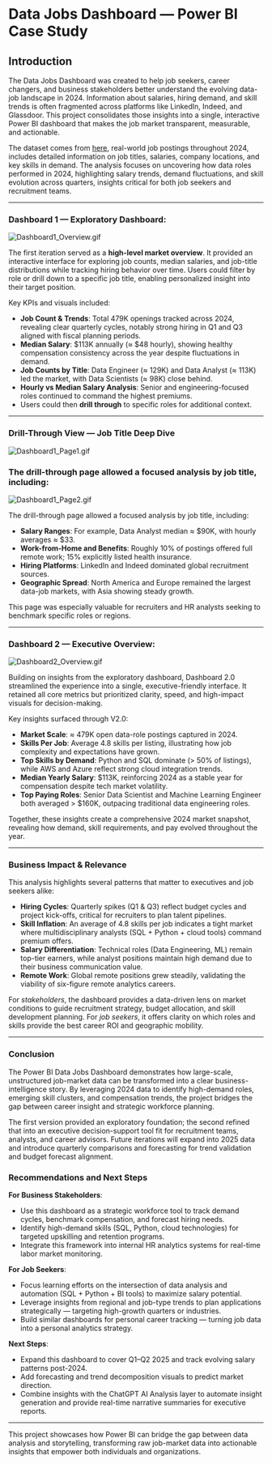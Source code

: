 # Data Jobs Dashboard — Power BI Case Study


## Introduction

The Data Jobs Dashboard was created to help job seekers, career changers, and business stakeholders better understand the evolving data-job landscape in 2024.
Information about salaries, hiring demand, and skill trends is often fragmented across platforms like LinkedIn, Indeed, and Glassdoor.
This project consolidates those insights into a single, interactive Power BI dashboard that makes the job market transparent, measurable, and actionable.

The dataset comes from [here](https://www.kaggle.com/datasets/lukebarousse/data-analyst-job-postings-google-search/data),  real-world job postings throughout 2024, includes detailed information on job titles, salaries, company locations, and key skills in demand.
The analysis focuses on uncovering how data roles performed in 2024, highlighting salary trends, demand fluctuations, and skill evolution across quarters,  insights critical for both job seekers and recruitment teams.

---


### Dashboard 1  — Exploratory Dashboard:

![Dashboard1_Overview.gif](assets/Dashboard1_Overview.gif)

The first iteration served as a **high-level market overview**.
It provided an interactive interface for exploring job counts, median salaries, and job-title distributions while tracking hiring behavior over time.
Users could filter by role or drill down to a specific job title, enabling personalized insight into their target position.

Key KPIs and visuals included:
- **Job Count & Trends**: Total 479K openings tracked across 2024, revealing clear quarterly cycles, notably strong hiring in Q1 and Q3 aligned with fiscal planning periods.  
- **Median Salary**: $113K annually (≈ $48 hourly), showing healthy compensation consistency across the year despite fluctuations in demand.  
- **Job Counts by Title**: Data Engineer (≈ 129K) and Data Analyst (≈ 113K) led the market, with Data Scientists (≈ 98K) close behind.  
- **Hourly vs Median Salary Analysis**: Senior and engineering-focused roles continued to command the highest premiums.  
- Users could then **drill through** to specific roles for additional context.

---

### Drill-Through View — Job Title Deep Dive

![Dashboard1_Page1.gif](assets/Dashboard1_Page1.gif)

### The drill-through page allowed a focused analysis by job title, including:

 ![Dashboard1_Page2.gif](assets/Dashboard1_Page2.gif)

The drill-through page allowed a focused analysis by job title, including:

- **Salary Ranges**: For example, Data Analyst median ≈ $90K, with hourly averages ≈ $33.
- **Work-from-Home and Benefits**: Roughly 10% of postings offered full remote work; 15% explicitly listed health insurance.
- **Hiring Platforms**: LinkedIn and Indeed dominated global recruitment sources.
- **Geographic Spread**: North America and Europe remained the largest data-job markets, with Asia showing steady growth.

This page was especially valuable for recruiters and HR analysts seeking to benchmark specific roles or regions.

---


### Dashboard 2 — Executive Overview:

![Dashboard2_Overview.gif](assets/Dashboard2_Overview.gif)

Building on insights from the exploratory dashboard, Dashboard 2.0 streamlined the experience into a single, executive-friendly interface.
It retained all core metrics but prioritized clarity, speed, and high-impact visuals for decision-making.

Key insights surfaced through V2.0:

- **Market Scale**: ≈ 479K open data-role postings captured in 2024.
- **Skills Per Job**: Average 4.8 skills per listing, illustrating how job complexity and expectations have grown.
- **Top Skills by Demand**: Python and SQL dominate (> 50% of listings), while AWS and Azure reflect strong cloud integration trends.
- **Median Yearly Salary**: $113K, reinforcing 2024 as a stable year for compensation despite tech market volatility.
- **Top Paying Roles**: Senior Data Scientist and Machine Learning Engineer both averaged > $160K, outpacing traditional data engineering roles.

Together, these insights create a comprehensive 2024 market snapshot, revealing how demand, skill requirements, and pay evolved throughout the year.

---

### Business Impact & Relevance

This analysis highlights several patterns that matter to executives and job seekers alike:

- **Hiring Cycles**: Quarterly spikes (Q1 & Q3) reflect budget cycles and project kick-offs, critical for recruiters to plan talent pipelines.
- **Skill Inflation**: An average of 4.8 skills per job indicates a tight market where multidisciplinary analysts (SQL + Python + cloud tools) command premium offers.
- **Salary Differentiation**: Technical roles (Data Engineering, ML) remain top-tier earners, while analyst positions maintain high demand due to their business communication value.
- **Remote Work**: Global remote positions grew steadily, validating the viability of six-figure remote analytics careers.

For *stakeholders*, the dashboard provides a data-driven lens on market conditions to guide recruitment strategy, budget allocation, and skill development planning.
For *job seekers*, it offers clarity on which roles and skills provide the best career ROI and geographic mobility.

---

### Conclusion

The Power BI Data Jobs Dashboard demonstrates how large-scale, unstructured job-market data can be transformed into a clear business-intelligence story.
By leveraging 2024 data to identify high-demand roles, emerging skill clusters, and compensation trends, the project bridges the gap between career insight and strategic workforce planning.

The first version provided an exploratory foundation; the second refined that into an executive decision-support tool fit for recruitment teams, analysts, and career advisors.
Future iterations will expand into 2025 data and introduce quarterly comparisons and forecasting for trend validation and budget forecast alignment.

### Recommendations and Next Steps  
**For Business Stakeholders**:

- Use this dashboard as a strategic workforce tool to track demand cycles, benchmark compensation, and forecast hiring needs.
- Identify high-demand skills (SQL, Python, cloud technologies) for targeted upskilling and retention programs.
- Integrate this framework into internal HR analytics systems for real-time labor market monitoring.

**For Job Seekers**:

- Focus learning efforts on the intersection of data analysis and automation (SQL + Python + BI tools) to maximize salary potential.
- Leverage insights from regional and job-type trends to plan applications strategically — targeting high-growth quarters or industries.
- Build similar dashboards for personal career tracking — turning job data into a personal analytics strategy.

**Next Steps**:

- Expand this dashboard to cover Q1–Q2 2025 and track evolving salary patterns post-2024.
- Add forecasting and trend decomposition visuals to predict market direction.
- Combine insights with the ChatGPT AI Analysis layer to automate insight generation and provide real-time narrative summaries for executive reports.

---
This project showcases how Power BI can bridge the gap between data analysis and storytelling,  transforming raw job-market data into actionable insights that empower both individuals and organizations.